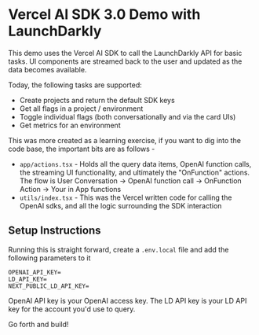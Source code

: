 # Vercel AI SDK 3.0 Demo with LaunchDarkly

This demo uses the Vercel AI SDK to call the LaunchDarkly API for basic tasks. UI components are streamed back to the user and updated as the data becomes available. 

Today, the following tasks are supported: 

- Create projects and return the default SDK keys 
- Get all flags in a project / environment 
- Toggle individual flags (both conversationally and via the card UIs)
- Get metrics for an environment 

This was more created as a learning exercise, if you want to dig into the code base, the important bits are as follows - 

- `app/actions.tsx` - Holds all the query data items, OpenAI function calls, the streaming UI functionality, and ultimately the "OnFunction" actions. The flow is User Conversation -> OpenAI function call -> OnFunction Action -> Your in App functions
- `utils/index.tsx` - This was the Vercel written code for calling the OpenAI sdks, and all the logic surrounding the SDK interaction 

## Setup Instructions 

Running this is straight forward, create a `.env.local` file and add the following parameters to it

```
OPENAI_API_KEY=
LD_API_KEY=
NEXT_PUBLIC_LD_API_KEY=
```

OpenAI API key is your OpenAI access key. The LD API key is your LD API key for the account you'd use to query. 

Go forth and build!